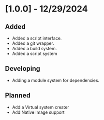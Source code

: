 
# [1.0.0] - 12/29/2024

## Added

- Added a script interface.
- Added a git wrapper.
- Added a build system.
- Added a script system

## Developing

- Adding a module system for dependencies.

## Planned

- Add a Virtual system creater
- Add Native Image support